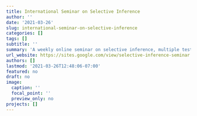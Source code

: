```yaml
---
title: International Seminar on Selective Inference
author: ''
date: '2021-03-26'
slug: international-seminar-on-selective-inference
categories: []
tags: []
subtitle: ''
summary: 'A weekly online seminar on selective inference, multiple testing, and post-selection inference.'
url_website: https://sites.google.com/view/selective-inference-seminar
authors: []
lastmod: '2021-03-26T12:48:06-07:00'
featured: no
draft: no
image:
  caption: ''
  focal_point: ''
  preview_only: no
projects: []
---
```

